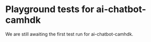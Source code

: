 # Playground tests for ai-chatbot-camhdk
We are still awaiting the first test run for ai-chatbot-camhdk.
